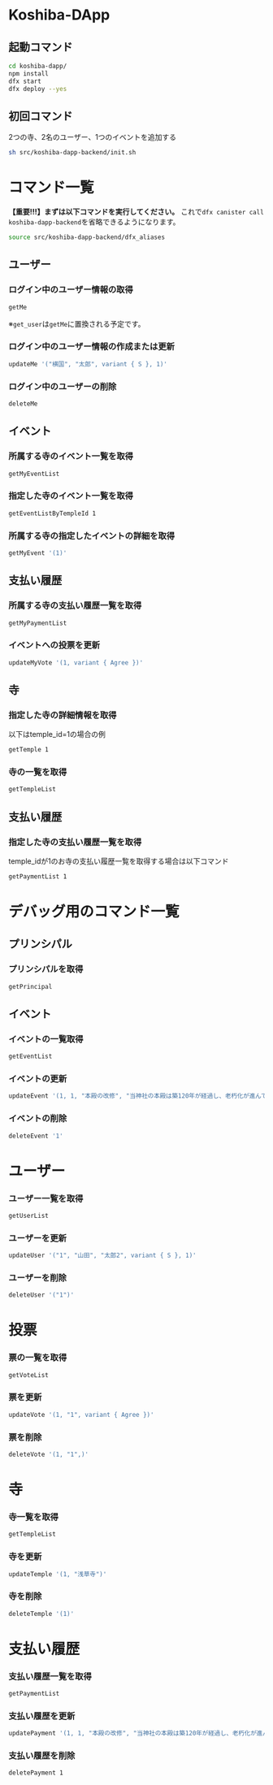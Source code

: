 # Koshiba-DApp
## 起動コマンド
```sh
cd koshiba-dapp/
npm install
dfx start
dfx deploy --yes
```

## 初回コマンド
2つの寺、2名のユーザー、1つのイベントを追加する
```sh
sh src/koshiba-dapp-backend/init.sh
```

# コマンド一覧

**【重要!!!】まずは以下コマンドを実行してください。**
これで`dfx canister call koshiba-dapp-backend`を省略できるようになります。
```sh
source src/koshiba-dapp-backend/dfx_aliases
```

## ユーザー

### ログイン中のユーザー情報の取得
```sh
getMe
```
※`get_user`は`getMe`に置換される予定です。

### ログイン中のユーザー情報の作成または更新
```sh
updateMe '("横国", "太郎", variant { S }, 1)'
```

### ログイン中のユーザーの削除
```sh
deleteMe
```

## イベント

### 所属する寺のイベント一覧を取得
```sh
getMyEventList
```

### 指定した寺のイベント一覧を取得
```sh
getEventListByTempleId 1
```

### 所属する寺の指定したイベントの詳細を取得
```sh
getMyEvent '(1)'
```

## 支払い履歴
### 所属する寺の支払い履歴一覧を取得
```sh
getMyPaymentList
```

### イベントへの投票を更新
```sh
updateMyVote '(1, variant { Agree })'
```

## 寺

### 指定した寺の詳細情報を取得
以下はtemple_id=1の場合の例
```sh
getTemple 1
```

### 寺の一覧を取得
```sh
getTempleList
```

## 支払い履歴
### 指定した寺の支払い履歴一覧を取得
temple_idが1のお寺の支払い履歴一覧を取得する場合は以下コマンド
```sh
getPaymentList 1
```

# デバッグ用のコマンド一覧
## プリンシパル
### プリンシパルを取得
```sh
getPrincipal
```

## イベント
### イベントの一覧取得
```sh
getEventList
```

### イベントの更新
```sh
updateEvent '(1, 1, "本殿の改修", "当神社の本殿は築120年が経過し、老朽化が進んでおります。特に屋根の傷みや柱の劣化が目立ち、安全面の懸念が増しております。これに伴い、本殿の改修工事を検討しております。\n\n今回の改修では、伝統的な意匠を保ちつつ耐久性を向上させることを目的とし、工事費用は約5,000万円を見込んでおります。\n\nつきましては、本殿改修について皆さまのご意見をお聞かせいただきたく存じます。賛成・反対を含め、ご意見がございましたら、下記の方法でお寄せください。", "2025-04-01T12:00:00Z")'
```
### イベントの削除
```sh
deleteEvent '1'
```
# ユーザー
### ユーザー一覧を取得
```sh
getUserList
```
### ユーザーを更新
```sh
updateUser '("1", "山田", "太郎2", variant { S }, 1)'
```
### ユーザーを削除
```sh
deleteUser '("1")'
```
# 投票
### 票の一覧を取得
```sh
getVoteList
```
### 票を更新
```sh
updateVote '(1, "1", variant { Agree })'
```

### 票を削除
```sh
deleteVote '(1, "1",)'
```

# 寺
### 寺一覧を取得
```sh
getTempleList
```

### 寺を更新
```sh
updateTemple '(1, "浅草寺")'
```
### 寺を削除
```sh
deleteTemple '(1)'
```

# 支払い履歴
### 支払い履歴一覧を取得
```sh
getPaymentList
```

### 支払い履歴を更新
```sh
updatePayment '(1, 1, "本殿の改修", "当神社の本殿は築120年が経過し、老朽化が進んでおります。特に屋根の傷みや柱の劣化が目立ち、安全面の懸念が増しております。これに伴い、本殿の改修工事を行いました。", 1000000, variant { Expenses } )'
```
### 支払い履歴を削除
```sh
deletePayment 1
```